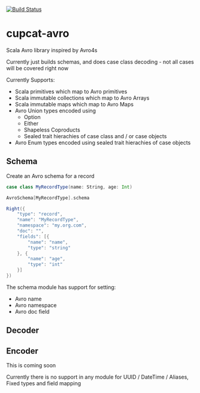 [![Build Status](https://travis-ci.com/bobbyrauchenberg/cupcat-avro.svg?branch=master)](https://travis-ci.com/bobbyrauchenberg/cupcat-avro)

# cupcat-avro

Scala Avro library inspired by Avro4s

Currently just builds schemas, and does case class decoding - not all cases will be covered right now

Currently Supports: 
* Scala primitives which map to Avro primitives
* Scala immutable collections which map to Avro Arrays
* Scala immutable maps which map to Avro Maps
* Avro Union types encoded using
  * Option
  * Either
  * Shapeless Coproducts 
  * Sealed trait hierachies of case class and / or case objects
* Avro Enum types encoded using sealed trait hierachies of case objects

## Schema 

Create an Avro schema for a record

```scala
case class MyRecordType(name: String, age: Int)

AvroSchema[MyRecordType].schema

Right({
	"type": "record",
	"name": "MyRecordType",
	"namespace": "my.org.com",
	"doc": "",
	"fields": [{
		"name": "name",
		"type": "string"
	}, {
		"name": "age",
		"type": "int"
	}]
})
```

The schema module has support for setting:
* Avro name
* Avro namespace
* Avro doc field

## Decoder 


## Encoder
This is coming soon

Currently there is no support in any module for UUID / DateTime / Aliases, Fixed types and field mapping

